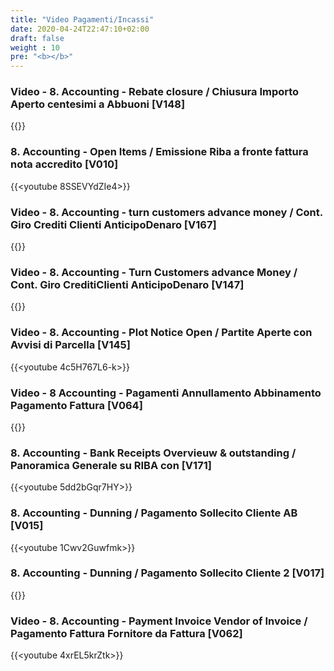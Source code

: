 ```yaml
---
title: "Video Pagamenti/Incassi"
date: 2020-04-24T22:47:10+02:00
draft: false
weight : 10
pre: "<b></b>"
---
```


### Video - 8. Accounting  - Rebate closure / Chiusura Importo Aperto centesimi a Abbuoni [V148]
{{<youtube ytqADHd_E1s>}}

### 8. Accounting - Open Items / Emissione Riba a fronte fattura nota accredito [V010]
{{<youtube 8SSEVYdZIe4>}}

### Video - 8. Accounting  - turn customers advance money / Cont. Giro Crediti Clienti  AnticipoDenaro [V167]
{{<youtube oKl4Jp600xw>}}

### Video - 8. Accounting - Turn Customers advance Money / Cont. Giro CreditiClienti  AnticipoDenaro [V147]
{{<youtube cFpUKk15IgE>}}

### Video - 8. Accounting - Plot Notice Open / Partite Aperte con Avvisi di Parcella [V145]
{{<youtube 4c5H767L6-k>}}

### Video - 8  Accounting - Pagamenti Annullamento Abbinamento Pagamento Fattura [V064]
{{<youtube D7alY4Eq3NM>}}

### 8. Accounting -  Bank Receipts Overvieuw & outstanding / Panoramica Generale su RIBA con [V171]
{{<youtube 5dd2bGqr7HY>}}

### 8. Accounting - Dunning / Pagamento Sollecito Cliente  AB [V015]
{{<youtube 1Cwv2Guwfmk>}}

### 8. Accounting - Dunning / Pagamento Sollecito Cliente 2 [V017]
{{<youtube x62kjFm-7pw>}}

### Video - 8. Accounting - Payment Invoice Vendor of Invoice / Pagamento Fattura Fornitore da Fattura [V062]
{{<youtube 4xrEL5krZtk>}}
